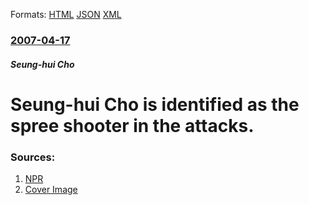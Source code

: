 
Formats: [HTML](/news/2007/04/17/seung-hui-cho-is-identified-as-the-spree-shooter-in-the-attacks.html)  [JSON](/news/2007/04/17/seung-hui-cho-is-identified-as-the-spree-shooter-in-the-attacks.json)  [XML](/news/2007/04/17/seung-hui-cho-is-identified-as-the-spree-shooter-in-the-attacks.xml)  

### [2007-04-17](/news/2007/04/17/index.md)

##### Seung-hui Cho
#  Seung-hui Cho is identified as the spree shooter in the attacks. 




### Sources:

1. [NPR](http://www.npr.org/blogs/talk/2007/04/norris_hall_shooter_identified.html)
1. [Cover Image](https://media.npr.org/include/images/facebook-default-wide.jpg?s=1400)
